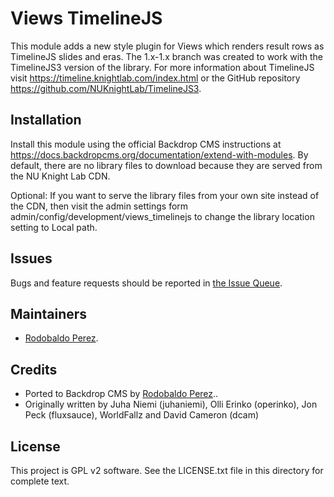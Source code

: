 Views TimelineJS
================
This module adds a new style plugin for Views which renders result rows as
TimelineJS slides and eras.  The 1.x-1.x branch was created to work with the
TimelineJS3 version of the library.  For more information about TimelineJS visit
https://timeline.knightlab.com/index.html or the GitHub repository
https://github.com/NUKnightLab/TimelineJS3.

Installation
------------
Install this module using the official Backdrop CMS instructions at
https://docs.backdropcms.org/documentation/extend-with-modules.
By default, there are no library files to download because they are served
from the NU Knight Lab CDN.

Optional: If you want to serve the library files from your own site instead of
the CDN, then visit the admin settings form admin/config/development/views_timelinejs
to change the library location setting to Local path.

Issues
----------------------
Bugs and feature requests should be reported in [the Issue Queue](https://github.com/rudy880719/views_timelinejs/issues).

Maintainers
-----------
* [Rodobaldo Perez](https://github.com/rudy880719).

Credits
-------

- Ported to Backdrop CMS by [Rodobaldo Perez](https://github.com/rudy880719)..
- Originally written by Juha Niemi (juhaniemi), Olli Erinko (operinko), Jon Peck (fluxsauce), WorldFallz and David Cameron (dcam)

License
-------

This project is GPL v2 software.
See the LICENSE.txt file in this directory for complete text.

<!-- If your project includes other libraries that are licensed in a way that is
compatible with GPL v2, you can list that here too, for example: `Foo library is
licensed under the MIT license.` -->
